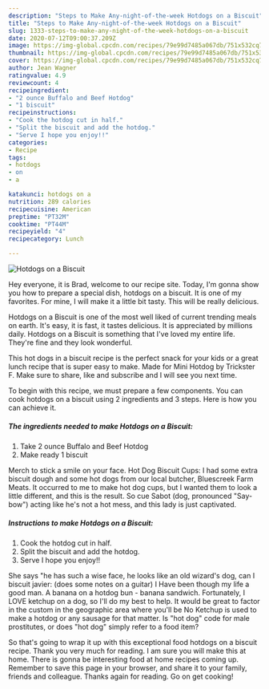 ```yaml
---
description: "Steps to Make Any-night-of-the-week Hotdogs on a Biscuit"
title: "Steps to Make Any-night-of-the-week Hotdogs on a Biscuit"
slug: 1333-steps-to-make-any-night-of-the-week-hotdogs-on-a-biscuit
date: 2020-07-12T09:00:37.209Z
image: https://img-global.cpcdn.com/recipes/79e99d7485a067db/751x532cq70/hotdogs-on-a-biscuit-recipe-main-photo.jpg
thumbnail: https://img-global.cpcdn.com/recipes/79e99d7485a067db/751x532cq70/hotdogs-on-a-biscuit-recipe-main-photo.jpg
cover: https://img-global.cpcdn.com/recipes/79e99d7485a067db/751x532cq70/hotdogs-on-a-biscuit-recipe-main-photo.jpg
author: Jean Wagner
ratingvalue: 4.9
reviewcount: 4
recipeingredient:
- "2 ounce Buffalo and Beef Hotdog"
- "1 biscuit"
recipeinstructions:
- "Cook the hotdog cut in half."
- "Split the biscuit and add the hotdog."
- "Serve I hope you enjoy!!"
categories:
- Recipe
tags:
- hotdogs
- on
- a

katakunci: hotdogs on a 
nutrition: 289 calories
recipecuisine: American
preptime: "PT32M"
cooktime: "PT44M"
recipeyield: "4"
recipecategory: Lunch

---
```



![Hotdogs on a Biscuit](https://img-global.cpcdn.com/recipes/79e99d7485a067db/751x532cq70/hotdogs-on-a-biscuit-recipe-main-photo.jpg)

Hey everyone, it is Brad, welcome to our recipe site. Today, I'm gonna show you how to prepare a special dish, hotdogs on a biscuit. It is one of my favorites. For mine, I will make it a little bit tasty. This will be really delicious.

Hotdogs on a Biscuit is one of the most well liked of current trending meals on earth. It's easy, it is fast, it tastes delicious. It is appreciated by millions daily. Hotdogs on a Biscuit is something that I've loved my entire life. They're fine and they look wonderful.

This hot dogs in a biscuit recipe is the perfect snack for your kids or a great lunch recipe that is super easy to make. Made for Mini Hotdog by Trickster F. Make sure to share, like and subscribe and I will see you next time.


To begin with this recipe, we must prepare a few components. You can cook hotdogs on a biscuit using 2 ingredients and 3 steps. Here is how you can achieve it.

<!--inarticleads1-->

##### The ingredients needed to make Hotdogs on a Biscuit:

1. Take 2 ounce Buffalo and Beef Hotdog
1. Make ready 1 biscuit


Merch to stick a smile on your face. Hot Dog Biscuit Cups: I had some extra biscuit dough and some hot dogs from our local butcher, Bluescreek Farm Meats. It occurred to me to make hot dog cups, but I wanted them to look a little different, and this is the result. So cue Sabot (dog, pronounced &#34;Say-bow&#34;) acting like he&#39;s not a hot mess, and this lady is just captivated. 

<!--inarticleads2-->

##### Instructions to make Hotdogs on a Biscuit:

1. Cook the hotdog cut in half.
1. Split the biscuit and add the hotdog.
1. Serve I hope you enjoy!!


She says &#34;he has such a wise face, he looks like an old wizard&#39;s dog, can I biscuit javier: (does some notes on a guitar) I Have been though my life a good man. A banana on a hotdog bun - banana sandwich. Fortunately, I LOVE ketchup on a dog, so I&#39;ll do my best to help. It would be great to factor in the custom in the geographic area where you&#39;ll be No Ketchup is used to make a hotdog or any sausage for that matter. Is &#34;hot dog&#34; code for male prostitutes, or does &#34;hot dog&#34; simply refer to a food item? 

So that's going to wrap it up with this exceptional food hotdogs on a biscuit recipe. Thank you very much for reading. I am sure you will make this at home. There is gonna be interesting food at home recipes coming up. Remember to save this page in your browser, and share it to your family, friends and colleague. Thanks again for reading. Go on get cooking!
